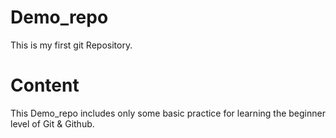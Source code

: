 # Demo_repo
This is my first git Repository.

# Content
This Demo_repo includes only some basic practice for learning the beginner level of Git & Github.
